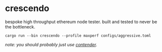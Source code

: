 # crescendo

bespoke high throughput ethereum node tester. built and tested to never be the bottleneck.

```
cargo run --bin crescendo --profile maxperf configs/aggressive.toml
```

_note: you should probably just use [contender](https://github.com/flashbots/contender/)._
